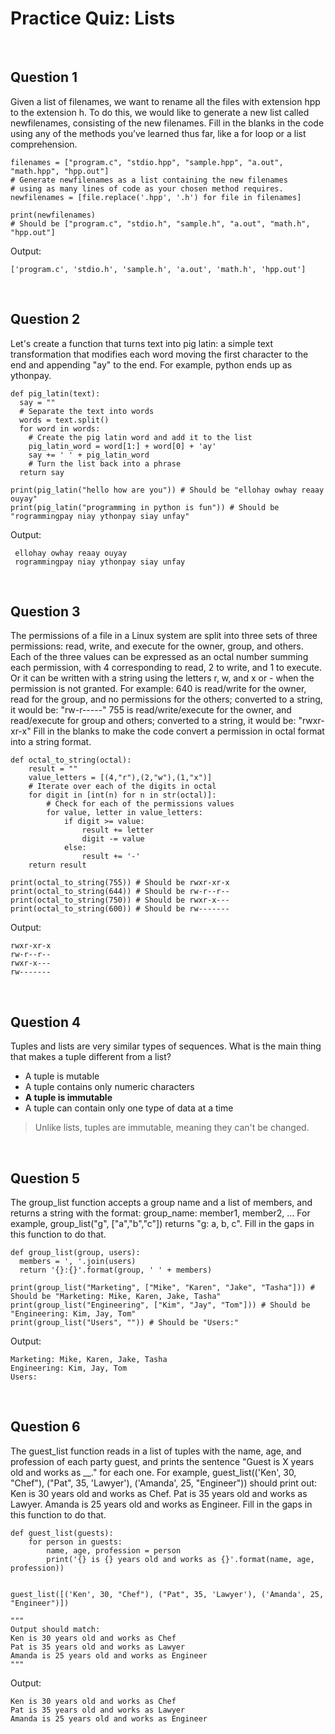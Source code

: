# Practice Quiz: Lists

<br>

## Question 1

Given a list of filenames, we want to rename all the files with extension hpp to the extension h. To do this, we would like to generate a new list called newfilenames, consisting of the new filenames. Fill in the blanks in the code using any of the methods you’ve learned thus far, like a for loop or a list comprehension.

```
filenames = ["program.c", "stdio.hpp", "sample.hpp", "a.out", "math.hpp", "hpp.out"]
# Generate newfilenames as a list containing the new filenames
# using as many lines of code as your chosen method requires.
newfilenames = [file.replace('.hpp', '.h') for file in filenames]

print(newfilenames)
# Should be ["program.c", "stdio.h", "sample.h", "a.out", "math.h", "hpp.out"]
```

Output:

```
['program.c', 'stdio.h', 'sample.h', 'a.out', 'math.h', 'hpp.out']
```

<br>

## Question 2

Let's create a function that turns text into pig latin: a simple text transformation that modifies each word moving the first character to the end and appending "ay" to the end. For example, python ends up as ythonpay.

```
def pig_latin(text):
  say = ""
  # Separate the text into words
  words = text.split()
  for word in words:
    # Create the pig latin word and add it to the list
    pig_latin_word = word[1:] + word[0] + 'ay'
    say += ' ' + pig_latin_word
    # Turn the list back into a phrase
  return say
		
print(pig_latin("hello how are you")) # Should be "ellohay owhay reaay ouyay"
print(pig_latin("programming in python is fun")) # Should be "rogrammingpay niay ythonpay siay unfay"
```

Output:

```
 ellohay owhay reaay ouyay
 rogrammingpay niay ythonpay siay unfay
```

<br>

## Question 3

The permissions of a file in a Linux system are split into three sets of three permissions: read, write, and execute for the owner, group, and others. Each of the three values can be expressed as an octal number summing each permission, with 4 corresponding to read, 2 to write, and 1 to execute. Or it can be written with a string using the letters r, w, and x or - when the permission is not granted. For example: 640 is read/write for the owner, read for the group, and no permissions for the others; converted to a string, it would be: "rw-r-----" 755 is read/write/execute for the owner, and read/execute for group and others; converted to a string, it would be: "rwxr-xr-x" Fill in the blanks to make the code convert a permission in octal format into a string format.

```
def octal_to_string(octal):
    result = ""
    value_letters = [(4,"r"),(2,"w"),(1,"x")]
    # Iterate over each of the digits in octal
    for digit in [int(n) for n in str(octal)]:
        # Check for each of the permissions values
        for value, letter in value_letters:
            if digit >= value:
                result += letter
                digit -= value
            else:
                result += '-'
    return result
    
print(octal_to_string(755)) # Should be rwxr-xr-x
print(octal_to_string(644)) # Should be rw-r--r--
print(octal_to_string(750)) # Should be rwxr-x---
print(octal_to_string(600)) # Should be rw-------
```

Output:

```
rwxr-xr-x
rw-r--r--
rwxr-x---
rw-------
```

<br>

## Question 4

Tuples and lists are very similar types of sequences. What is the main thing that makes a tuple different from a list?
* A tuple is mutable
* A tuple contains only numeric characters
* **A tuple is immutable**
* A tuple can contain only one type of data at a time

> Unlike lists, tuples are immutable, meaning they can't be changed.

<br>

## Question 5

The group_list function accepts a group name and a list of members, and returns a string with the format: group_name: member1, member2, … For example, group_list("g", ["a","b","c"]) returns "g: a, b, c". Fill in the gaps in this function to do that.

```
def group_list(group, users):
  members = ', '.join(users)
  return '{}:{}'.format(group, ' ' + members)

print(group_list("Marketing", ["Mike", "Karen", "Jake", "Tasha"])) # Should be "Marketing: Mike, Karen, Jake, Tasha"
print(group_list("Engineering", ["Kim", "Jay", "Tom"])) # Should be "Engineering: Kim, Jay, Tom"
print(group_list("Users", "")) # Should be "Users:"
```

Output:

```
Marketing: Mike, Karen, Jake, Tasha
Engineering: Kim, Jay, Tom
Users: 
```

<br>

## Question 6

The guest_list function reads in a list of tuples with the name, age, and profession of each party guest, and prints the sentence "Guest is X years old and works as __." for each one. For example, guest_list(('Ken', 30, "Chef"), ("Pat", 35, 'Lawyer'), ('Amanda', 25, "Engineer")) should print out: Ken is 30 years old and works as Chef. Pat is 35 years old and works as Lawyer. Amanda is 25 years old and works as Engineer. Fill in the gaps in this function to do that.

```
def guest_list(guests):
	for person in guests:
		name, age, profession = person
		print('{} is {} years old and works as {}'.format(name, age, profession))


guest_list([('Ken', 30, "Chef"), ("Pat", 35, 'Lawyer'), ('Amanda', 25, "Engineer")])

"""
Output should match:
Ken is 30 years old and works as Chef
Pat is 35 years old and works as Lawyer
Amanda is 25 years old and works as Engineer
"""
```

Output:

```
Ken is 30 years old and works as Chef
Pat is 35 years old and works as Lawyer
Amanda is 25 years old and works as Engineer
```
